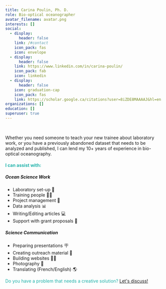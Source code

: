 ```yaml
---
title: Carina Poulin, Ph. D.
role: Bio-optical oceanographer
avatar_filename: avatar.png
interests: []
social:
  - display:
      header: false
    link: /#contact
    icon_pack: fas
    icon: envelope
  - display:
      header: false
    link: https://www.linkedin.com/in/carina-poulin/
    icon_pack: fab
    icon: linkedin
  - display:
      header: false
    icon: graduation-cap
    icon_pack: fas
    link: https://scholar.google.ca/citations?user=8iZDE8MAAAAJ&hl=en
organizations: []
education: []
superuser: true
---
```

</br>

Whether you need someone to teach your new trainee about laboratory work, or you have a previously abandoned dataset that needs to be analyzed and published, I can lend my 10+ years of experience in bio-optical oceanography. 

#### <font color=#20B2AA>I can assist with:</font> </br>

##### **Ocean Science Work**

* Laboratory set-up :test_tube: 
* Training people :scientist: 
* Project management :calendar:
* Data analysis :bar_chart:
* Writing/Editing articles :computer: 
* Support with grant proposals 📑

##### Science Communication

* Preparing presentations :placard: 
* Creating outreach material :seedling: 
* Building websites :technologist: 
* Photography :camera_flash:
* Translating (French/English) :earth_americas: 

<font color=#20B2AA>Do you have a problem that needs a creative solution? [Let's discuss!](#contact) </font>